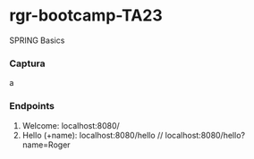 # rgr-bootcamp-TA23
SPRING Basics

### Captura
a

### Endpoints
1. Welcome: localhost:8080/
2. Hello (+name): localhost:8080/hello // localhost:8080/hello?name=Roger
